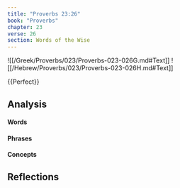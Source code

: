 ```yaml
---
title: "Proverbs 23:26"
book: "Proverbs"
chapter: 23
verse: 26
section: Words of the Wise
---
```

![[/Greek/Proverbs/023/Proverbs-023-026G.md#Text]]
![[/Hebrew/Proverbs/023/Proverbs-023-026H.md#Text]]

{{Perfect}}

## Analysis

#### Words

#### Phrases

#### Concepts

## Reflections
